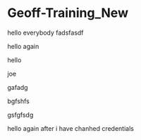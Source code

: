 # Geoff-Training_New

hello everybody
fadsfasdf


hello again

hello 

joe

gafadg

bgfshfs

gsfgfsdg

hello again after i have chanhed credentials
